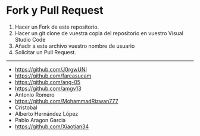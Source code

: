 # Fork y Pull Request
1. Hacer un Fork de este repositorio.
2. Hacer un git clone de vuestra copia del repositorio en vuestro Visual Studio Code
3. Añadir a este archivo vuestro nombre de usuario
4. Solicitar un Pull Request.
------------------------------------
- https://github.com/J0rgwUNI
- https://github.com/farcasucam
- https://github.com/ang-05
- https://github.com/amgv13
- Antonio Romero
- https://github.com/MohammadRizwan777
- Cristobal
- Alberto Hernández López
- Pablo Aragon Garcia
- https://github.com/Xiaotian34
